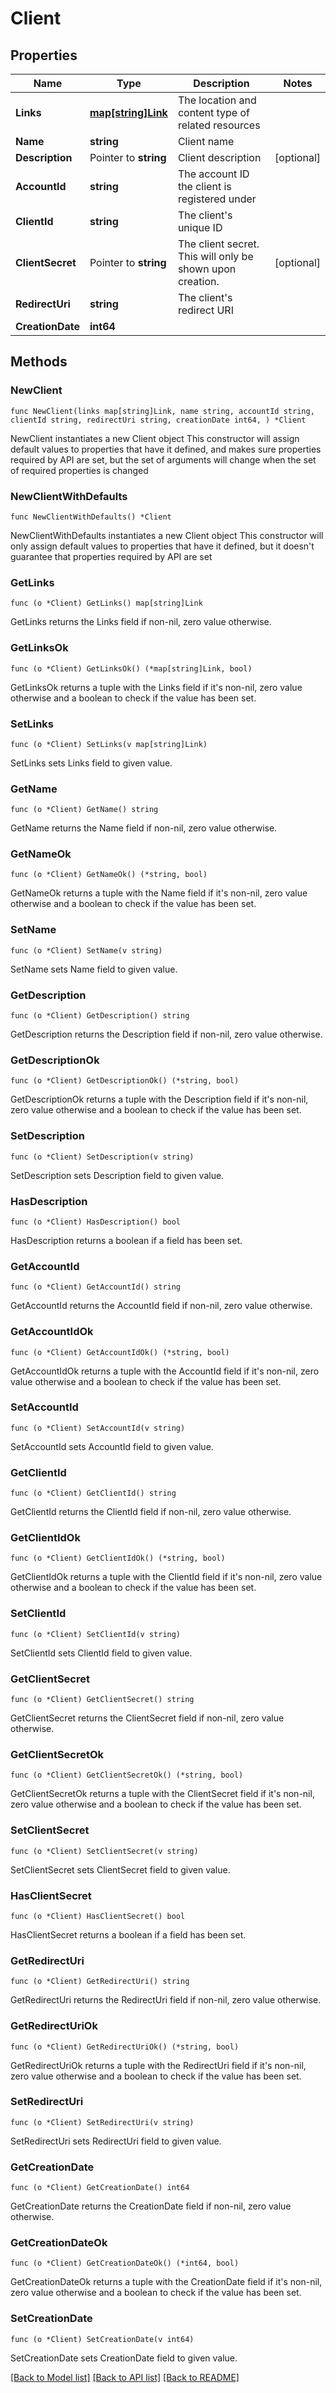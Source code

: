 # Client

## Properties

Name | Type | Description | Notes
------------ | ------------- | ------------- | -------------
**Links** | [**map[string]Link**](Link.md) | The location and content type of related resources | 
**Name** | **string** | Client name | 
**Description** | Pointer to **string** | Client description | [optional] 
**AccountId** | **string** | The account ID the client is registered under | 
**ClientId** | **string** | The client&#39;s unique ID | 
**ClientSecret** | Pointer to **string** | The client secret. This will only be shown upon creation. | [optional] 
**RedirectUri** | **string** | The client&#39;s redirect URI | 
**CreationDate** | **int64** |  | 

## Methods

### NewClient

`func NewClient(links map[string]Link, name string, accountId string, clientId string, redirectUri string, creationDate int64, ) *Client`

NewClient instantiates a new Client object
This constructor will assign default values to properties that have it defined,
and makes sure properties required by API are set, but the set of arguments
will change when the set of required properties is changed

### NewClientWithDefaults

`func NewClientWithDefaults() *Client`

NewClientWithDefaults instantiates a new Client object
This constructor will only assign default values to properties that have it defined,
but it doesn't guarantee that properties required by API are set

### GetLinks

`func (o *Client) GetLinks() map[string]Link`

GetLinks returns the Links field if non-nil, zero value otherwise.

### GetLinksOk

`func (o *Client) GetLinksOk() (*map[string]Link, bool)`

GetLinksOk returns a tuple with the Links field if it's non-nil, zero value otherwise
and a boolean to check if the value has been set.

### SetLinks

`func (o *Client) SetLinks(v map[string]Link)`

SetLinks sets Links field to given value.


### GetName

`func (o *Client) GetName() string`

GetName returns the Name field if non-nil, zero value otherwise.

### GetNameOk

`func (o *Client) GetNameOk() (*string, bool)`

GetNameOk returns a tuple with the Name field if it's non-nil, zero value otherwise
and a boolean to check if the value has been set.

### SetName

`func (o *Client) SetName(v string)`

SetName sets Name field to given value.


### GetDescription

`func (o *Client) GetDescription() string`

GetDescription returns the Description field if non-nil, zero value otherwise.

### GetDescriptionOk

`func (o *Client) GetDescriptionOk() (*string, bool)`

GetDescriptionOk returns a tuple with the Description field if it's non-nil, zero value otherwise
and a boolean to check if the value has been set.

### SetDescription

`func (o *Client) SetDescription(v string)`

SetDescription sets Description field to given value.

### HasDescription

`func (o *Client) HasDescription() bool`

HasDescription returns a boolean if a field has been set.

### GetAccountId

`func (o *Client) GetAccountId() string`

GetAccountId returns the AccountId field if non-nil, zero value otherwise.

### GetAccountIdOk

`func (o *Client) GetAccountIdOk() (*string, bool)`

GetAccountIdOk returns a tuple with the AccountId field if it's non-nil, zero value otherwise
and a boolean to check if the value has been set.

### SetAccountId

`func (o *Client) SetAccountId(v string)`

SetAccountId sets AccountId field to given value.


### GetClientId

`func (o *Client) GetClientId() string`

GetClientId returns the ClientId field if non-nil, zero value otherwise.

### GetClientIdOk

`func (o *Client) GetClientIdOk() (*string, bool)`

GetClientIdOk returns a tuple with the ClientId field if it's non-nil, zero value otherwise
and a boolean to check if the value has been set.

### SetClientId

`func (o *Client) SetClientId(v string)`

SetClientId sets ClientId field to given value.


### GetClientSecret

`func (o *Client) GetClientSecret() string`

GetClientSecret returns the ClientSecret field if non-nil, zero value otherwise.

### GetClientSecretOk

`func (o *Client) GetClientSecretOk() (*string, bool)`

GetClientSecretOk returns a tuple with the ClientSecret field if it's non-nil, zero value otherwise
and a boolean to check if the value has been set.

### SetClientSecret

`func (o *Client) SetClientSecret(v string)`

SetClientSecret sets ClientSecret field to given value.

### HasClientSecret

`func (o *Client) HasClientSecret() bool`

HasClientSecret returns a boolean if a field has been set.

### GetRedirectUri

`func (o *Client) GetRedirectUri() string`

GetRedirectUri returns the RedirectUri field if non-nil, zero value otherwise.

### GetRedirectUriOk

`func (o *Client) GetRedirectUriOk() (*string, bool)`

GetRedirectUriOk returns a tuple with the RedirectUri field if it's non-nil, zero value otherwise
and a boolean to check if the value has been set.

### SetRedirectUri

`func (o *Client) SetRedirectUri(v string)`

SetRedirectUri sets RedirectUri field to given value.


### GetCreationDate

`func (o *Client) GetCreationDate() int64`

GetCreationDate returns the CreationDate field if non-nil, zero value otherwise.

### GetCreationDateOk

`func (o *Client) GetCreationDateOk() (*int64, bool)`

GetCreationDateOk returns a tuple with the CreationDate field if it's non-nil, zero value otherwise
and a boolean to check if the value has been set.

### SetCreationDate

`func (o *Client) SetCreationDate(v int64)`

SetCreationDate sets CreationDate field to given value.



[[Back to Model list]](../README.md#documentation-for-models) [[Back to API list]](../README.md#documentation-for-api-endpoints) [[Back to README]](../README.md)


